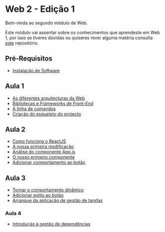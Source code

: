 # Web 2 - Edição 1

Bem-vinda ao segundo módulo de Web.

Este módulo vai assentar sobre os conhecimentos que aprendeste em Web 1, por isso se tiveres dúvidas ou quiseres rever alguma matéria consulta [este](https://github.com/As-Raparigas-do-Codigo/web-ed-3) repositório.

## Pré-Requisitos
* [Instalação de Software](0-Instalacao-de-Software.md)

## Aula 1

- [As diferentes arquitecturas da Web](As-diferentes-arquitecturas-da-web.md)
- [Bibliotecas e Frameworks de Front-End](Bibliotecas-e-Frameworks-de-Front-End.md)
- [A linha de comandos](A-linha-de-comandos.md)
- [Criação do esqueleto do projecto](Criacao-do-esqueleto-do-projecto.md)

## Aula 2

- [Como funciona o ReactJS](Como-funciona-o-ReactJS.md)
- [A nossa primeira modificação](A-nossa-primeira-modificacao.md)
- [Análise do componente App.js](Analise-do-componente-Appjs.md)
- [O nosso primeiro componente](O-nosso-primeiro-componente.md)
- [Adicionar comportamento ao botão](Adicionar-comportamento-ao-botao.md)

## Aula 3

- [Tornar o comportamento dinâmico](Tornar-o-comportamento-dinamico.md)
- [Adicionar estilo ao botão](Adicionar-estilo-ao-botao.md)
- [Arranque da aplicação de gestão de tarefas](Arranque-da-aplicação-de-gestão-de-tarefas.md)

### Aula 4

- [Introdução à gestão de dependências](Introducao-a-gestao-de-dependencias.md)
